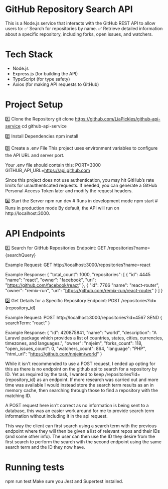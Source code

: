# GitHub Repository Search API

This is a Node.js service that interacts with the GitHub REST API to allow users to:
✅ Search for repositories by name.
✅ Retrieve detailed information about a specific repository, including forks, open issues, and watchers.

# Tech Stack
* Node.js
* Express.js (for building the API)
* TypeScript (for type safety)
* Axios (for making API requests to GitHub)

# Project Setup
1️⃣ Clone the Repository
git clone https://github.com/LiaPickles/github-api-service
cd github-api-service

2️⃣ Install Dependencies
npm install

3️⃣ Create a .env File
This project uses environment variables to configure the API URL and server port.

Your .env file should contain this:
PORT=3000
GITHUB_API_URL=https://api.github.com

Since this project does not use authentication, you may hit GitHub’s rate limits for unauthenticated requests. If needed, you can generate a GitHub Personal Access Token later and modify the request headers.


4️⃣ Start the Server
npm run dev  # Runs in development mode
npm start    # Runs in production mode
By default, the API will run on http://localhost:3000.


# API Endpoints
1️⃣ Search for GitHub Repositories
Endpoint:
GET /repositories?name={searchQuery}

Example Request:
GET http://localhost:3000/repositories?name=react

Example Response:
{
    "total_count": 1000,
    "repositories": [
        {   "id": 4445
            "name": "react",
            "owner": "facebook",
            "url": "https://github.com/facebook/react"
        },
        {   "id": 7766
            "name": "react-router",
            "owner": "remix-run",
            "url": "https://github.com/remix-run/react-router"
        }
    ]
}

2️⃣ Get Details for a Specific Repository
Endpoint:
POST /repositories?id={repository_id}

Example Request:
POST http://localhost:3000/repositories?id=4567
SEND { searchTerm: "react" }

Example Response:
{
    "id": 420875841,
    "name": "world",
    "description": "A Laravel package which provides a list of countries, states, cities, currencies, timezones, and languages.",
    "owner": "nnjeim",
    "forks_count": 118,
    "open_issues_count": 0,
    "watchers_count": 864,
    "language": "PHP",
    "html_url": "https://github.com/nnjeim/world"
}

While it isn't recommended to use a POST request, I ended up opting for this as there is no endpoint on the github api to search for a repository by ID. Yet as required by the task, I wanted to keep /repositories?id={repository_id} as an endpoint. If more research was carried out and more time was available I would instead store the search term results as an in memory cache, then searching through those to find a repository with the matching ID. 

A POST request here isn't correct as no information is being sent to a database, this was an easier work around for me to provide search term information without including it in the api request. 

This way the client can first search using a search term with the previous endpoint where they will then be given a list of relevant repos and their IDs (and some other info). The user can then use the ID they desire from the first search to perform the search with the second endpoint using the same search term and the ID they now have. 


# Running tests 
npm run test
Make sure you Jest and Supertest installed. 
